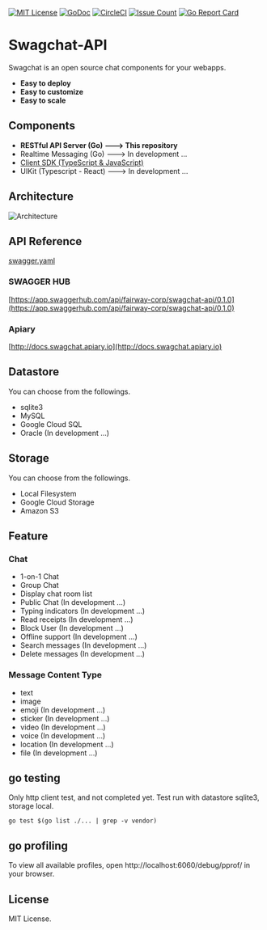 [![MIT License](http://img.shields.io/badge/license-MIT-blue.svg?style=flat)](LICENSE)
[![GoDoc](https://godoc.org/github.com/golang/gddo?status.svg)](http://godoc.org/github.com/fairway-corp/swagchat-api)
[![CircleCI](https://circleci.com/gh/fairway-corp/swagchat-api.svg?style=shield&circle-token=06b2dbd153b46662683bb01168a3d13891922252)](https://circleci.com/gh/fairway-corp/swagchat-api)
[![Issue Count](https://lima.codeclimate.com/github/fairway-corp/swagchat-api/badges/issue_count.svg)](https://lima.codeclimate.com/github/fairway-corp/swagchat-api)
[![Go Report Card](https://goreportcard.com/badge/github.com/fairway-corp/swagchat-api)](https://goreportcard.com/report/github.com/fairway-corp/swagchat-api)



# Swagchat-API

Swagchat is an open source chat components for your webapps.

* **Easy to deploy**
* **Easy to customize**
* **Easy to scale**

## Components

* **RESTful API Server (Go) ---> This repository**
* Realtime Messaging (Go) ---> In development ...
* [Client SDK (TypeScript & JavaScript)](https://github.com/fairway-corp/swagchat-sdk)
* UIKit (Typescript - React) ---> In development ...


## Architecture

![Architecture](https://client.fairway.ne.jp/swagchat/img/architecture-201703011307.png "Architecture")

## API Reference

[swagger.yaml](swagger.yaml)

### SWAGGER HUB

[https://app.swaggerhub.com/api/fairway-corp/swagchat-api/0.1.0](https://app.swaggerhub.com/api/fairway-corp/swagchat-api/0.1.0)

### Apiary

[http://docs.swagchat.apiary.io](http://docs.swagchat.apiary.io)

## Datastore

You can choose from the followings.

* sqlite3
* MySQL
* Google Cloud SQL
* Oracle (In development ...)

## Storage

You can choose from the followings.

* Local Filesystem
* Google Cloud Storage
* Amazon S3

## Feature

### Chat
* 1-on-1 Chat
* Group Chat
* Display chat room list
* Public Chat (In development ...)
* Typing indicators (In development ...)
* Read receipts (In development ...)
* Block User (In development ...)
* Offline support (In development ...)
* Search messages (In development ...)
* Delete messages (In development ...)

### Message Content Type

* text
* image
* emoji (In development ...)
* sticker (In development ...)
* video (In development ...)
* voice (In development ...)
* location (In development ...)
* file (In development ...)


## go testing

Only http client test, and not completed yet. Test run with datastore sqlite3, storage local.

`go test $(go list ./... | grep -v vendor)`


## go profiling

To view all available profiles, open http://localhost:6060/debug/pprof/ in your browser.

## License

MIT License.
